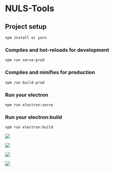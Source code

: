 # NULS-Tools

## Project setup
```
npm install or yarn
```

### Compiles and hot-reloads for development
```
npm run serve-prod
```

### Compiles and minifies for production
```
npm run build-prod
```

### Run your electron
```
npm run electron:serve
```

### Run your electron:build
```
npm run electron:build
```

![](C:\Users\Administrator\Desktop\1.png)

![](C:\Users\Administrator\Desktop\2.png)

![](C:\Users\Administrator\Desktop\3.png)

![](C:\Users\Administrator\Desktop\4.png)